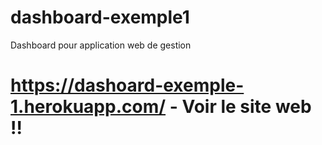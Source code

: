 # dashboard-exemple1
Dashboard pour application web de gestion
# https://dashoard-exemple-1.herokuapp.com/ - Voir le site web !!
